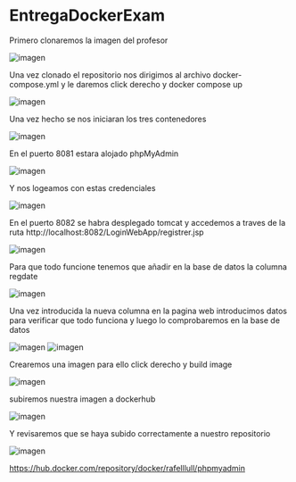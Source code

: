 # EntregaDockerExam


Primero clonaremos la imagen del profesor

![imagen](https://github.com/R4F31/EntregaDockerExam/blob/main/ExamenSistemas/1.PNG)

Una vez clonado el repositorio nos dirigimos al archivo docker-compose.yml y le daremos click derecho y docker compose up

![imagen](https://github.com/R4F31/EntregaDockerExam/blob/main/ExamenSistemas/2.PNG)

Una vez hecho se nos iniciaran los tres contenedores

![imagen](https://github.com/R4F31/EntregaDockerExam/blob/main/ExamenSistemas/3.PNG)

En el puerto 8081 estara alojado phpMyAdmin

![imagen](https://github.com/R4F31/EntregaDockerExam/blob/main/ExamenSistemas/4.PNG)

Y nos logeamos con estas credenciales

![imagen](https://github.com/R4F31/EntregaDockerExam/blob/main/ExamenSistemas/5.PNG)

En el puerto 8082 se habra desplegado tomcat y accedemos a traves de la ruta http://localhost:8082/LoginWebApp/registrer.jsp

![imagen](https://github.com/R4F31/EntregaDockerExam/blob/main/ExamenSistemas/6.PNG)

Para que todo funcione tenemos que añadir en la base de datos la columna regdate

![imagen](https://github.com/R4F31/EntregaDockerExam/blob/main/ExamenSistemas/7.PNG)

Una vez introducida la nueva columna en la pagina web introducimos datos para verificar que todo funciona y luego lo comprobaremos en la base de datos

![imagen](https://github.com/R4F31/EntregaDockerExam/blob/main/ExamenSistemas/8.PNG)
![imagen](https://github.com/R4F31/EntregaDockerExam/blob/main/ExamenSistemas/9.PNG)

Crearemos una imagen para ello click derecho y build image

![imagen](https://github.com/R4F31/EntregaDockerExam/blob/main/ExamenSistemas/12.PNG)


subiremos nuestra imagen a dockerhub

![imagen](https://github.com/R4F31/EntregaDockerExam/blob/main/ExamenSistemas/10.PNG)

Y revisaremos que se haya subido correctamente a nuestro repositorio

![imagen](https://github.com/R4F31/EntregaDockerExam/blob/main/ExamenSistemas/11.PNG)

https://hub.docker.com/repository/docker/rafelllull/phpmyadmin


